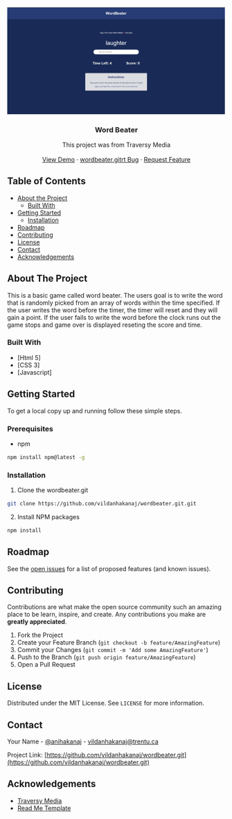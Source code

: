 
<!-- PROJECT LOGO -->
<br />
<p align="center">
  <a href="https://github.com/vildanhakanaj/worderbeater.git">
    <img src="thumbnail.jpg" alt="Logo" width="auto" height="auto">
  </a>

  <h3 align="center">Word Beater</h3>

  <p align="center">
    This project was from Traversy Media
    <br />
    <br />
    <a href="https://vildanhakanaj.github.io/WordBeater/">View Demo</a>
    ·
    <a href="https://github.com/vildanhakanaj/wordbeater.git/issues">wordbeater.gitrt Bug</a>
    ·
    <a href="https://github.com/vildanhakanaj/wordbeater.git/issues">Request Feature</a>
  </p>
</p>



<!-- TABLE OF CONTENTS -->
## Table of Contents

* [About the Project](#about-the-project)
  * [Built With](#built-with)
* [Getting Started](#getting-started)
  * [Installation](#installation)
* [Roadmap](#roadmap)
* [Contributing](#contributing)
* [License](#license)
* [Contact](#contact)
* [Acknowledgements](#acknowledgements)

<!-- ABOUT THE PROJECT -->
## About The Project

This is a basic game called word beater. The users goal is to write the word that is randomly picked from an array of words within the time specified. 
If the user writes the word before the timer, the timer will reset and they will gain a point. 
If the user fails to write the word before the clock runs out the game stops and game over is displayed reseting the score and time.

### Built With

* [Html 5]
* [CSS 3]
* [Javascript]



<!-- GETTING STARTED -->
## Getting Started

To get a local copy up and running follow these simple steps.

### Prerequisites
* npm
```sh
npm install npm@latest -g
```
### Installation
 
1. Clone the wordbeater.git
```sh
git clone https://github.com/vildanhakanaj/wordbeater.git.git
```
2. Install NPM packages
```sh
npm install
```
<!-- ROADMAP -->
## Roadmap

See the [open issues](https://github.com/vildanhakanaj/wordbeater.git/issues) for a list of proposed features (and known issues).

<!-- CONTRIBUTING -->
## Contributing

Contributions are what make the open source community such an amazing place to be learn, inspire, and create. Any contributions you make are **greatly appreciated**.

1. Fork the Project
2. Create your Feature Branch (`git checkout -b feature/AmazingFeature`)
3. Commit your Changes (`git commit -m 'Add some AmazingFeature'`)
4. Push to the Branch (`git push origin feature/AmazingFeature`)
5. Open a Pull Request

<!-- LICENSE -->
## License

Distributed under the MIT License. See `LICENSE` for more information.

<!-- CONTACT -->
## Contact

Your Name - [@anihakanaj](https://instagram.com/anihakanaj) - vildanhakanaj@trentu.ca

Project Link: [https://github.com/vildanhakanaj/wordbeater.git](https://github.com/vildanhakanaj/wordbeater.git)



<!-- ACKNOWLEDGEMENTS -->
## Acknowledgements

* [Traversy Media](https://www.youtube.com/user/TechGuyWeb)
* [Read Me Template](https://github.com/othneildrew/Best-README-Template/blob/master/README.md)
